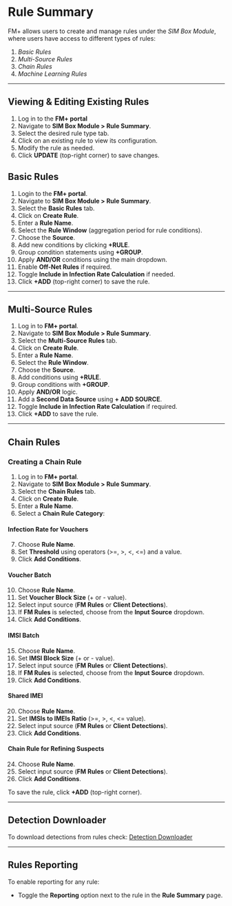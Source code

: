 # Rule Summary
FM+ allows users to create and manage rules under the *SIM Box Module*, where users have access to different types of rules: 
1. *Basic Rules*
2. *Multi-Source Rules*
3. *Chain Rules*
4. *Machine Learning Rules*

---

## Viewing & Editing Existing Rules
1. Log in to the **FM+ portal**
2. Navigate to **SIM Box Module > Rule Summary**.
3. Select the desired rule type tab.
4. Click on an existing rule to view its configuration.
5. Modify the rule as needed.
6. Click **UPDATE** (top-right corner) to save changes.


## Basic Rules
1. Login to the **FM+ portal**.
2. Navigate to **SIM Box Module > Rule Summary**.
3. Select the **Basic Rules** tab.
4. Click on **Create Rule**.
5. Enter a **Rule Name**.
6. Select the **Rule Window** (aggregation period for rule conditions).
7. Choose the **Source**.
8. Add new conditions by clicking **+RULE**.
9. Group condition statements using **+GROUP**.
10. Apply **AND/OR** conditions using the main dropdown.
11. Enable **Off-Net Rules** if required.
12. Toggle **Include in Infection Rate Calculation** if needed.
13. Click **+ADD** (top-right corner) to save the rule.

---

## Multi-Source Rules
1. Log in to **FM+ portal**.
2. Navigate to **SIM Box Module > Rule Summary**.
3. Select the **Multi-Source Rules** tab.
4. Click on **Create Rule**.
5. Enter a **Rule Name**.
6. Select the **Rule Window**.
7. Choose the **Source**.
8. Add conditions using **+RULE**.
9. Group conditions with **+GROUP**.
10. Apply **AND/OR** logic.
11. Add a **Second Data Source** using **+ ADD SOURCE**.
12. Toggle **Include in Infection Rate Calculation** if required.
13. Click **+ADD** to save the rule.

---

## Chain Rules
### Creating a Chain Rule
1. Log in to **FM+ portal**.
2. Navigate to **SIM Box Module > Rule Summary**.
3. Select the **Chain Rules** tab.
4. Click on **Create Rule**.
5. Enter a **Rule Name**.
6. Select a **Chain Rule Category**:

#### **Infection Rate for Vouchers**
7. Choose **Rule Name**.
8. Set **Threshold** using operators (>=, >, <, <=) and a value.
9. Click **Add Conditions**.

#### **Voucher Batch**
10. Choose **Rule Name**.
11. Set **Voucher Block Size** (+ or - value).
12. Select input source (**FM Rules** or **Client Detections**).
13. If **FM Rules** is selected, choose from the **Input Source** dropdown.
14. Click **Add Conditions**.

#### **IMSI Batch**
15. Choose **Rule Name**.
16. Set **IMSI Block Size** (+ or - value).
17. Select input source (**FM Rules** or **Client Detections**).
18. If **FM Rules** is selected, choose from the **Input Source** dropdown.
19. Click **Add Conditions**.

#### **Shared IMEI**
20. Choose **Rule Name**.
21. Set **IMSIs to IMEIs Ratio** (>=, >, <, <= value).
22. Select input source (**FM Rules** or **Client Detections**).
23. Click **Add Conditions**.

#### **Chain Rule for Refining Suspects**
24. Choose **Rule Name**.
25. Select input source (**FM Rules** or **Client Detections**).
26. Click **Add Conditions**.

To save the rule, click **+ADD** (top-right corner).

---


## Detection Downloader
To download detections from rules check:
[Detection Downloader](../tutorials/DetectionDownloader.md)

---

## Rules Reporting
To enable reporting for any rule:
- Toggle the **Reporting** option next to the rule in the **Rule Summary** page.

